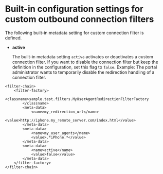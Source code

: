 # Built-in configuration settings for custom outbound connection filters

The following built-in metadata setting for custom connection filter is defined.

-   **active**

    The built-in metadata setting `active` activates or deactivates a custom connection filter. If you want to disable the connection filter but keep the definition in the configuration, set this flag to `false`. Example: The portal administrator wants to temporarily disable the redirection handling of a connection filter.


```
<filter-chain>
    <filter-factory>                          
        <classname>sample.test.filters.MyUserAgentRedirectionFilterFactory
        </classname>
        <meta-data>
            <name>my_redirection_url</name>
            <value>http://iphone.my_remote_server.com/index.html</value>
        </meta-data>
        <meta-data>
            <name>my_user_agents</name>
            <value>.*iPhone.*</value>
        </meta-data>
        <meta-data>
            <name>active</name>
            <value>false</value>
        </meta-data>
    </filter-factory>
</filter-chain>
```


